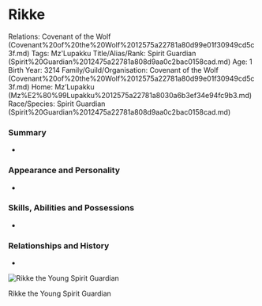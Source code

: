 # Rikke

Relations: Covenant of the Wolf (Covenant%20of%20the%20Wolf%2012575a22781a80d99e01f30949cd5c3f.md) 
Tags: Mz'Lupakku
Title/Alias/Rank: Spirit Guardian (Spirit%20Guardian%2012475a22781a808d9aa0c2bac0158cad.md) 
Age: 1
Birth Year: 3214
Family/Guild/Organisation: Covenant of the Wolf (Covenant%20of%20the%20Wolf%2012575a22781a80d99e01f30949cd5c3f.md) 
Home: Mz’Lupakku (Mz%E2%80%99Lupakku%2012575a22781a8030a6b3ef34e94fc9b3.md) 
Race/Species: Spirit Guardian (Spirit%20Guardian%2012475a22781a808d9aa0c2bac0158cad.md)

### Summary

-

### Appearance and Personality

-

### Skills, Abilities and Possessions

-

### **Relationships and History**

-

![Rikke the Young Spirit Guardian](image%2074.png)

Rikke the Young Spirit Guardian